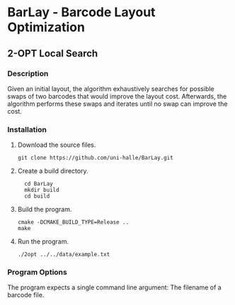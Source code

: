 # BarLay - Barcode Layout Optimization
## 2-OPT Local Search
### Description

Given an initial layout, the algorithm exhaustively searches for possible swaps of two barcodes that would improve the layout cost. Afterwards, the algorithm performs these swaps and iterates until no swap can improve the cost.

### Installation

1. Download the source files.

   ````
   git clone https://github.com/uni-halle/BarLay.git
   ````

2. Create a build directory.

   ````
     cd BarLay
     mkdir build
     cd build
   ````
   
3. Build the program.

   ````
   cmake -DCMAKE_BUILD_TYPE=Release ..
   make
   ````


4. Run the program.

   ````
   ./2opt ../../data/example.txt
   ````
   
### Program Options

The program expects a single command line argument: The filename of a barcode file. 
